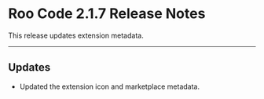 # Roo Code 2.1.7 Release Notes

This release updates extension metadata.

---

## Updates

*   Updated the extension icon and marketplace metadata.